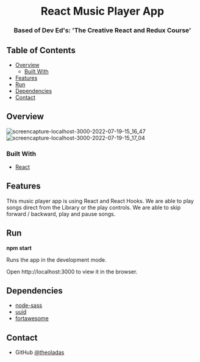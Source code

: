 <h1 align="center">React Music Player App</h1>

<h3 align="center">Based of Dev Ed's: 'The Creative React and Redux Course'</h3>


## Table of Contents

- [Overview](#overview)
  - [Built With](#built-with)
- [Features](#features)
- [Run](#run)
- [Dependencies](#dependencies)
- [Contact](#contact)

## Overview
![screencapture-localhost-3000-2022-07-19-15_16_47](https://user-images.githubusercontent.com/67963370/179773350-f3874bc5-4617-44f2-afcd-94cf61d6b94c.png)
![screencapture-localhost-3000-2022-07-19-15_17_04](https://user-images.githubusercontent.com/67963370/179773375-6c5153b6-baa8-4ef5-bf3e-97abc5ee7ab8.png)


### Built With

- [React](https://reactjs.org)

## Features

This music player app is using React and React Hooks. We are able to play songs direct from the Library or the play controls. We are able to skip forward / backward, play and pause songs.

## Run

<strong>npm start</strong>

Runs the app in the development mode.

Open http://localhost:3000 to view it in the browser.

## Dependencies

- [node-sass](https://www.npmjs.com/package/node-sass)
- [uuid](https://www.npmjs.com/package/uuid)
- [fortawesome](https://www.npmjs.com/package/@fortawesome/react-fontawesome)

## Contact

- GitHub [@theoladas](https://github.com/theoladas)







